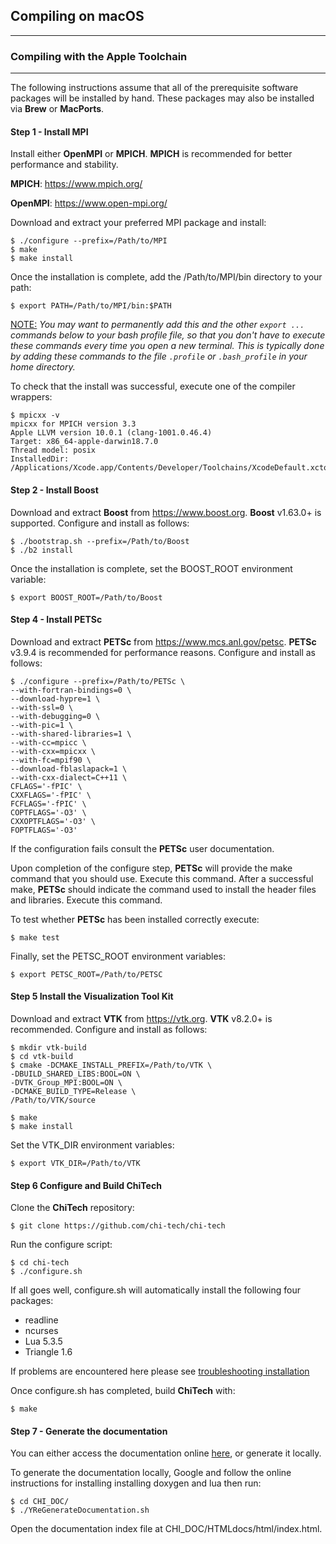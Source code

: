 ## Compiling on macOS
___
### Compiling with the Apple Toolchain
___

The following instructions assume that all of the prerequisite software packages will be installed by hand.  These packages may also be installed via **Brew** or **MacPorts**.

#### Step 1 - Install MPI

Install either **OpenMPI** or **MPICH**.  **MPICH** is recommended for
better performance and stability.

**MPICH**: https://www.mpich.org/

**OpenMPI**: https://www.open-mpi.org/

Download and extract your preferred MPI package and install:

    $ ./configure --prefix=/Path/to/MPI
    $ make
    $ make install

Once the installation is complete, add the /Path/to/MPI/bin directory to your path:

    $ export PATH=/Path/to/MPI/bin:$PATH

<u>NOTE:</u> *You may want to permanently add this and the other `export ...` commands below to 
your bash profile file, so that you don't have to execute these commands every time you open a new 
terminal. This is typically done by adding these commands to the file `.profile` or `.bash_profile` 
in your home directory.*

To check that the install was successful, execute one of the compiler wrappers:

    $ mpicxx -v
    mpicxx for MPICH version 3.3
    Apple LLVM version 10.0.1 (clang-1001.0.46.4)
    Target: x86_64-apple-darwin18.7.0
    Thread model: posix
    InstalledDir: /Applications/Xcode.app/Contents/Developer/Toolchains/XcodeDefault.xctoolchain/usr/bin

#### Step 2 - Install Boost

Download and extract **Boost** from https://www.boost.org.  **Boost** v1.63.0+ is supported.  Configure and install as follows:

    $ ./bootstrap.sh --prefix=/Path/to/Boost
    $ ./b2 install

Once the installation is complete, set the BOOST_ROOT environment variable:

    $ export BOOST_ROOT=/Path/to/Boost

#### Step 4 - Install PETSc

Download and extract **PETSc** from https://www.mcs.anl.gov/petsc.  **PETSc** v3.9.4 is recommended for performance reasons.  Configure and install as follows:

    $ ./configure --prefix=/Path/to/PETSc \
    --with-fortran-bindings=0 \
    --download-hypre=1 \
    --with-ssl=0 \
    --with-debugging=0 \
    --with-pic=1 \
    --with-shared-libraries=1 \
    --with-cc=mpicc \
    --with-cxx=mpicxx \
    --with-fc=mpif90 \
    --download-fblaslapack=1 \
    --with-cxx-dialect=C++11 \
    CFLAGS='-fPIC' \
    CXXFLAGS='-fPIC' \
    FCFLAGS='-fPIC' \
    COPTFLAGS='-O3' \
    CXXOPTFLAGS='-O3' \
    FOPTFLAGS='-O3'

If the configuration fails consult the **PETSc** user documentation.

Upon completion of the configure step, **PETSc** will provide the make command
that you should use. Execute this command.  After a successful make, **PETSc** should indicate the command used to install the header files and libraries. Execute this command.

To test whether **PETSc** has been installed correctly execute:

    $ make test

Finally, set the PETSC_ROOT environment variables:

    $ export PETSC_ROOT=/Path/to/PETSC

#### Step 5 Install the Visualization Tool Kit

Download and extract **VTK** from https://vtk.org.  **VTK** v8.2.0+ is recommended.  Configure and install as follows:

    $ mkdir vtk-build
    $ cd vtk-build
    $ cmake -DCMAKE_INSTALL_PREFIX=/Path/to/VTK \
    -DBUILD_SHARED_LIBS:BOOL=ON \
    -DVTK_Group_MPI:BOOL=ON \
    -DCMAKE_BUILD_TYPE=Release \
    /Path/to/VTK/source

    $ make
    $ make install

Set the VTK_DIR environment variables:

    $ export VTK_DIR=/Path/to/VTK

#### Step 6 Configure and Build ChiTech

Clone the **ChiTech** repository:

    $ git clone https://github.com/chi-tech/chi-tech

Run the configure script:

    $ cd chi-tech
    $ ./configure.sh

If all goes well, configure.sh will automatically install the following four packages:
 - readline
 - ncurses
 - Lua 5.3.5
 - Triangle 1.6

If problems are encountered here please see
[troubleshooting installation](CHI_DOC/TroubleShootingInstall.md)

Once configure.sh has completed, build **ChiTech** with:

    $ make

#### Step 7 - Generate the documentation

You can either access the documentation online [here](https://chi-tech.github.io), or generate it locally.

To generate the documentation locally, Google and follow the online instructions for installing
installing doxygen and lua then run:

    $ cd CHI_DOC/
    $ ./YReGenerateDocumentation.sh

Open the documentation index file at CHI_DOC/HTMLdocs/html/index.html.
